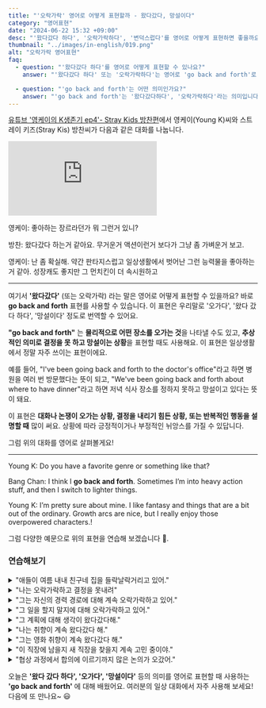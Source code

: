 ```yaml
---
title: "'오락가락' 영어로 어떻게 표현할까 - 왔다갔다, 망설이다"
category: "영어표현"
date: "2024-06-22 15:32 +09:00"
desc: "'왔다갔다 하다', '오락가락하다', '변덕스럽다'를 영어로 어떻게 표현하면 좋을까요? '무거운 액션과 가벼운 것을 왔다갔다 해요', '취향이 오락가락해요' 등을 영어로 표현하는 법을 배워봅시다. 다양한 예문을 통해서 연습하고 본인의 표현으로 만들어 보세요."
thumbnail: "../images/in-english/019.png"
alt: "오락가락 영어표현"
faq:
  - question: "'왔다갔다 하다'를 영어로 어떻게 표현할 수 있나요?"
    answer: "'왔다갔다 하다' 또는 '오락가락하다'는 영어로 'go back and forth'로 표현할 수 있습니다. 이 표현은 선호도나 의견이 자주 바뀌거나 두 가지 사이에서 계속 변화하는 상황을 설명할 때 사용됩니다."

  - question: "'go back and forth'는 어떤 의미인가요?"
    answer: "'go back and forth'는 '왔다갔다하다', '오락가락하다'라는 의미입니다. 이 표현은 물리적인 이동뿐만 아니라 생각이나 선호도가 지속적으로 변화하는 상황을 나타낼 때도 사용됩니다. 예를 들어, 결정을 내리기 어려워하거나 취향이 자주 바뀌는 경우에 이 표현을 사용할 수 있습니다."
---
```


[유튜브 '영케이의 K생존기 ep4'- Stray Kids 방찬편](https://youtu.be/gd8pT9IxTfw?t=1859)에서 영케이(Young K)씨와 스트레이 키즈(Stray Kis) 방찬씨가 다음과 같은 대화를 나눕니다.

<iframe class="youtube" src="https://www.youtube.com/embed/gd8pT9IxTfw?si=SZbrOGxwajaIa3fc&amp;start=1859" title="YouTube video player" frameborder="0" allow="accelerometer; autoplay; clipboard-write; encrypted-media; gyroscope; picture-in-picture; web-share" referrerpolicy="strict-origin-when-cross-origin" allowfullscreen></iframe>

영케이: 좋아하는 장르라던가 뭐 그런거 있니?

방찬: 왔다갔다 하는거 같아요. 무거운거 액션이런거 보다가 그냥 좀 가벼운거 보고.

영케이: 난 좀 확실해. 약간 판타지스럽고 일상생활에서 벗어난 그런 능력물을 좋아하는 거 같아. 성장캐도 좋지만 그 먼치킨이 더 속시원하고

---

여기서 **'왔다갔다'** (또는 오락가락) 라는 말은 영어로 어떻게 표현할 수 있을까요? 바로 **go back and forth** 표현를 사용할 수 있습니다. 이 표현은 우리말로 '오가다', '왔다 갔다 하다', '망설이다' 정도로 번역할 수 있어요.

**"go back and forth"** 는 **물리적으로 어떤 장소를 오가는 것**을 나타낼 수도 있고, **추상적인 의미로 결정을 못 하고 망설이는 상황**을 표현할 때도 사용해요. 이 표현은 일상생활에서 정말 자주 쓰이는 표현이에요.

예를 들어, "I've been going back and forth to the doctor's office"라고 하면 병원을 여러 번 방문했다는 뜻이 되고, "We've been going back and forth about where to have dinner"라고 하면 저녁 식사 장소를 정하지 못하고 망설이고 있다는 뜻이 돼요.

이 표현은 **대화나 논쟁이 오가는 상황, 결정을 내리기 힘든 상황, 또는 반복적인 행동을 설명할 때** 많이 써요. 상황에 따라 긍정적이거나 부정적인 뉘앙스를 가질 수 있답니다.

그럼 위의 대화를 영어로 살펴볼게요!

---

Young K: Do you have a favorite genre or something like that?

Bang Chan: I think I **go back and forth**. Sometimes I’m into heavy action stuff, and then I switch to lighter things.

Young K: I’m pretty sure about mine. I like fantasy and things that are a bit out of the ordinary. Growth arcs are nice, but I really enjoy those overpowered characters.!

그럼 다양한 예문으로 위의 표현을 연습해 보겠습니다 🚀.

### 연습해보기

<details>
<summary>"애들이 여름 내내 친구네 집을 들락날락거리고 있어."</summary>
<span>"The kids have been going back and forth to their friends' houses all summer."</span>
</details>

<details>
<summary>"나는 오락가락하고 결정을 못내려"</summary>
<span>"I go back and forth and can't make a decision."</span>
</details>

<details>
<summary>"그는 자신의 경력 경로에 대해 계속 오락가락하고 있어."</summary>
<span>"He's going back and forth about his career path."</span>
</details>

<details>
<summary>"그 일을 할지 말지에 대해 오락가락하고 있어."</summary>
<span>"I'm going back and forth about taking the job."</span>
</details>

<details>
<summary>"그 계획에 대해 생각이 왔다갔다해."</summary>
<span>"My thoughts go back and forth about the plan."</span>
</details>

<details>
<summary>"나는 취향이 계속 왔다갔다 해."</summary>
<span>"I keep going back and forth on my preferences."</span>
</details>

<details>
<summary>"그는 영화 취향이 계속 왔다갔다 해."</summary>
<span>"He goes back and forth on his taste in movies."</span>
</details>

<details>
<summary>"이 직장에 남을지 새 직장을 찾을지 계속 고민 중이야."</summary>
<span>"My mind keeps going back and forth between staying in this job or looking for a new one."</span>
</details>

<details>
<summary>"협상 과정에서 합의에 이르기까지 많은 논의가 오갔어."</summary>
<span>"The negotiation process involved a lot of going back and forth before we reached an agreement."</span>
</details>

오늘은 **'왔다 갔다 하다', '오가다', '망설이다'** 등의 의미를 영어로 표현할 때 사용하는 **'go back and forth'** 에 대해 배웠어요. 여러분의 일상 대화에서 자주 사용해 보세요! 다음에 또 만나요~ 😃

